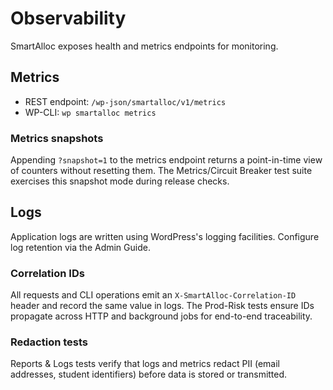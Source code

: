 # Observability

SmartAlloc exposes health and metrics endpoints for monitoring.

## Metrics
- REST endpoint: `/wp-json/smartalloc/v1/metrics`
- WP-CLI: `wp smartalloc metrics`

### Metrics snapshots
Appending `?snapshot=1` to the metrics endpoint returns a point-in-time view of
counters without resetting them. The Metrics/Circuit Breaker test suite exercises
this snapshot mode during release checks.

## Logs
Application logs are written using WordPress's logging facilities. Configure log retention via the Admin Guide.

### Correlation IDs
All requests and CLI operations emit an `X-SmartAlloc-Correlation-ID` header and
record the same value in logs. The Prod-Risk tests ensure IDs propagate across
HTTP and background jobs for end-to-end traceability.

### Redaction tests
Reports & Logs tests verify that logs and metrics redact PII (email addresses,
student identifiers) before data is stored or transmitted.
